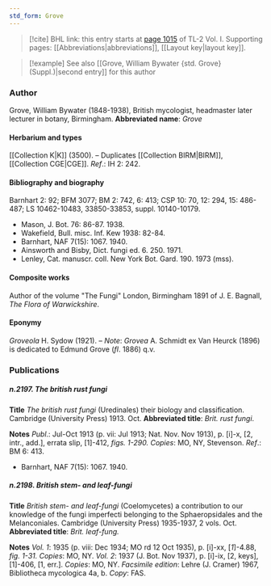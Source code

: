 ```yaml
---
std_form: Grove
---
```


> [!cite] BHL link: this entry starts at [page 1015](https://www.biodiversitylibrary.org/page/33121146) of TL-2 Vol. I.
> Supporting pages: [[Abbreviations|abbreviations]], [[Layout key|layout key]].

> [!example] See also [[Grove, William Bywater {std. Grove} (Suppl.)|second entry]] for this author

### Author

Grove, William Bywater (1848-1938), British mycologist, headmaster later lecturer in botany, Birmingham. 
**Abbreviated name**: *Grove*

#### Herbarium and types

[[Collection K|K]] (3500). – Duplicates [[Collection BIRM|BIRM]], [[Collection CGE|CGE]].
*Ref*.: IH 2: 242.

#### Bibliography and biography

Barnhart 2: 92; BFM 3077; BM 2: 742, 6: 413; CSP 10: 70, 12: 294, 15: 486-487; LS 10462-10483, 33850-33853, suppl. 10140-10179.
- Mason, J. Bot. 76: 86-87. 1938.
- Wakefield, Bull. misc. Inf. Kew 1938: 82-84.
- Barnhart, NAF 7(15): 1067. 1940.
- Ainsworth and Bisby, Dict. fungi ed. 6. 250. 1971.
- Lenley, Cat. manuscr. coll. New York Bot. Gard. 190. 1973 (mss).

#### Composite works

Author of the volume "The Fungi" London, Birmingham 1891 of J. E. Bagnall, *The Flora of Warwickshire*.

#### Eponymy

*Groveola* H. Sydow (1921). – *Note*: *Grovea* A. Schmidt ex Van Heurck (1896) is dedicated to Edmund Grove (*fl*. 1886) q.v.

### Publications

##### n.2197. The british rust fungi

**Title**
*The british rust fungi* (Uredinales) their biology and classification. Cambridge (University Press) 1913. Oct.
**Abbreviated title**: *Brit. rust fungi*.

**Notes**
*Publ*.: Jul-Oct 1913 (p. vii: Jul 1913; Nat. Nov. Nov 1913), p. \[i\]-x, \[2, intr., add.\], errata slip, \[1\]-412, *figs. 1-290. Copies*: MO, NY, Stevenson.
*Ref*.: BM 6: 413.
- Barnhart, NAF 7(15): 1067. 1940.

##### n.2198. British stem- and leaf-fungi

**Title**
*British stem- and leaf-fungi* (Coelomycetes) a contribution to our knowledge of the fungi imperfecti belonging to the Sphaeropsidales and the Melanconiales. Cambridge (University Press) 1935-1937, 2 vols. Oct.
**Abbreviated title**: *Brit. leaf-fung.*

**Notes**
*Vol. 1*: 1935 (p. viii: Dec 1934; MO rd 12 Oct 1935), p. \[i\]-xx, \[*1*\]-4.88, *fig. 1-31. Copies*: MO, NY.
*Vol. 2*: 1937 (J. Bot. Nov 1937), p. \[i\]-ix, \[2, keys\], \[1\]-406, \[1, err.\]. *Copies*: MO, NY.
*Facsimile edition*: Lehre (J. Cramer) 1967, Bibliotheca mycologica 4a, b. *Copy*: FAS.

